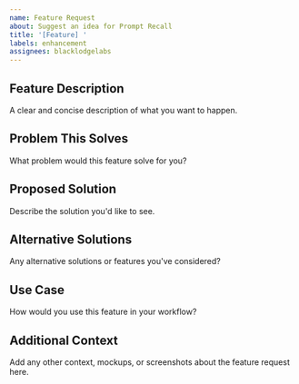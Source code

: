 ```yaml
---
name: Feature Request
about: Suggest an idea for Prompt Recall
title: '[Feature] '
labels: enhancement
assignees: blacklodgelabs
---
```


## Feature Description
A clear and concise description of what you want to happen.

## Problem This Solves
What problem would this feature solve for you?

## Proposed Solution
Describe the solution you'd like to see.

## Alternative Solutions
Any alternative solutions or features you've considered?

## Use Case
How would you use this feature in your workflow?

## Additional Context
Add any other context, mockups, or screenshots about the feature request here.
